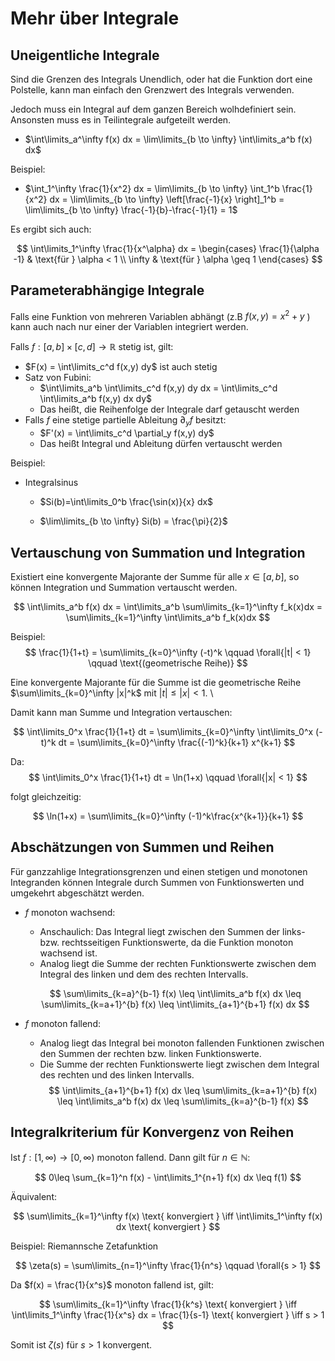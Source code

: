 # Mehr über Integrale

## Uneigentliche Integrale

Sind die Grenzen des Integrals Unendlich, oder hat die Funktion dort eine Polstelle, kann man einfach den Grenzwert des Integrals
verwenden.

Jedoch muss ein Integral auf dem ganzen Bereich wolhdefiniert sein. Ansonsten muss es in Teilintegrale aufgeteilt werden.

- $\int\limits_a^\infty f(x) dx = \lim\limits_{b \to \infty} \int\limits_a^b f(x) dx$

Beispiel:

- $\int_1^\infty \frac{1}{x^2} dx = \lim\limits_{b \to \infty} \int_1^b \frac{1}{x^2} dx = \lim\limits_{b \to \infty} \left[\frac{-1}{x} \right]_1^b = \lim\limits_{b \to \infty} \frac{-1}{b}-\frac{-1}{1} = 1$

Es ergibt sich auch:

$$
\int\limits_1^\infty \frac{1}{x^\alpha} dx =
 \begin{cases}
    \frac{1}{\alpha -1} & \text{für } \alpha < 1 \\
    \infty & \text{für } \alpha \geq 1
 \end{cases}
$$

## Parameterabhängige Integrale

Falls eine Funktion von mehreren Variablen abhängt (z.B $f(x,y)=x^2+y$ ) kann auch nach nur einer der Variablen integriert werden.

Falls $f:[a,b] \times [c,d] \to \mathbb{R}$ stetig ist, gilt:

- $F(x) = \int\limits_c^d f(x,y) dy$ ist auch stetig
- Satz von Fubini:
  - $\int\limits_a^b \int\limits_c^d f(x,y) dy dx = \int\limits_c^d \int\limits_a^b f(x,y) dx dy$
  - Das heißt, die Reihenfolge der Integrale darf getauscht werden
- Falls $f$ eine stetige partielle Ableitung $\partial_y f$ besitzt:
  - $F'(x) = \int\limits_c^d \partial_y f(x,y) dy$
  - Das heißt Integral und Ableitung dürfen vertauscht werden

Beispiel:

- Integralsinus

  - $Si(b)=\int\limits_0^b \frac{\sin(x)}{x} dx$

  - $\lim\limits_{b \to \infty} Si(b) = \frac{\pi}{2}$

## Vertauschung von Summation und Integration

Existiert eine konvergente Majorante der Summe für alle $x \in [a, b]$, so können Integration und Summation vertauscht werden.

$$
\int\limits_a^b f(x) dx =
\int\limits_a^b \sum\limits_{k=1}^\infty f_k(x)dx =
\sum\limits_{k=1}^\infty \int\limits_a^b f_k(x)dx
$$

Beispiel:
$$
  \frac{1}{1+t} = \sum\limits_{k=0}^\infty (-t)^k \qquad \forall{|t| < 1} \qquad \text{(geometrische Reihe)}
$$

Eine konvergente Majorante für die Summe ist die geometrische Reihe $\sum\limits_{k=0}^\infty |x|^k$ mit $|t| \leq |x| < 1$. \

Damit kann man Summe und Integration vertauschen:

$$
\int\limits_0^x \frac{1}{1+t} dt = \sum\limits_{k=0}^\infty \int\limits_0^x (-t)^k dt = \sum\limits_{k=0}^\infty \frac{(-1)^k}{k+1} x^{k+1}
$$

Da:
$$
\int\limits_0^x \frac{1}{1+t} dt = \ln(1+x) \qquad \forall{|x| < 1}
$$

folgt gleichzeitig:

$$
\ln(1+x) = \sum\limits_{k=0}^\infty (-1)^k\frac{x^{k+1}}{k+1}
$$

## Abschätzungen von Summen und Reihen

Für ganzzahlige Integrationsgrenzen und einen stetigen und monotonen Integranden können Integrale durch Summen von Funktionswerten und umgekehrt abgeschätzt werden.

- $f$ monoton wachsend:
  
  - Anschaulich: Das Integral liegt zwischen den Summen der links- bzw. rechtsseitigen Funktionswerte, da die Funktion monoton wachsend ist.
  - Analog liegt die Summe der rechten Funktionswerte zwischen dem Integral des linken und dem des rechten Intervalls.

  $$
  \sum\limits_{k=a}^{b-1} f(x) \leq
  \int\limits_a^b f(x) dx \leq
  \sum\limits_{k=a+1}^{b} f(x) \leq
  \int\limits_{a+1}^{b+1} f(x) dx
  $$
  
- $f$ monoton fallend:

  - Analog liegt das Integral bei monoton fallenden Funktionen zwischen den Summen der rechten bzw. linken Funktionswerte.
  - Die Summe der rechten Funktionswerte liegt zwischen dem Integral des rechten und des linken Intervalls.
  $$
  \int\limits_{a+1}^{b+1} f(x) dx \leq
  \sum\limits_{k=a+1}^{b} f(x) \leq
  \int\limits_a^b f(x) dx \leq
  \sum\limits_{k=a}^{b-1} f(x)
  $$

## Integralkriterium für Konvergenz von Reihen

Ist $f:[1,\infty) \to [0,\infty)$ monoton fallend. Dann gilt für $n \in \mathbb{N}$:

$$
0\leq \sum_{k=1}^n f(x) - \int\limits_1^{n+1} f(x) dx \leq f(1)
$$

Äquivalent:

$$
\sum\limits_{k=1}^\infty f(x) \text{ konvergiert } \iff \int\limits_1^\infty f(x) dx \text{ konvergiert }
$$

Beispiel: Riemannsche Zetafunktion

$$
\zeta(s) = \sum\limits_{n=1}^\infty \frac{1}{n^s} \qquad \forall{s > 1}
$$

Da $f(x) = \frac{1}{x^s}$ monoton fallend ist, gilt:

$$
\sum\limits_{k=1}^\infty \frac{1}{k^s} \text{ konvergiert } \iff \int\limits_1^\infty \frac{1}{x^s} dx = \frac{1}{s-1} \text{ konvergiert } \iff s > 1
$$

Somit ist $\zeta(s)$ für $s > 1$ konvergent.

